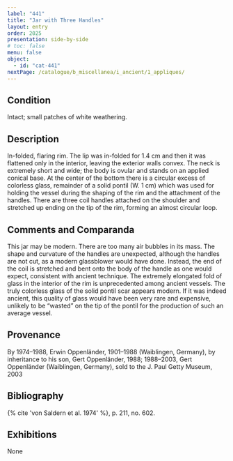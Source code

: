 ```yaml
---
label: "441"
title: "Jar with Three Handles"
layout: entry
order: 2025
presentation: side-by-side
# toc: false
menu: false
object:
  - id: "cat-441"
nextPage: /catalogue/b_miscellanea/i_ancient/1_appliques/
---
```


## Condition

Intact; small patches of white weathering.

## Description

In-folded, flaring rim. The lip was in-folded for 1.4 cm and then it was flattened only in the interior, leaving the exterior walls convex. The neck is extremely short and wide; the body is ovular and stands on an applied conical base. At the center of the bottom there is a circular excess of colorless glass, remainder of a solid pontil (W. 1 cm) which was used for holding the vessel during the shaping of the rim and the attachment of the handles. There are three coil handles attached on the shoulder and stretched up ending on the tip of the rim, forming an almost circular loop.

## Comments and Comparanda

This jar may be modern. There are too many air bubbles in its mass. The shape and curvature of the handles are unexpected, although the handles are not cut, as a modern glassblower would have done. Instead, the end of the coil is stretched and bent onto the body of the handle as one would expect, consistent with ancient technique. The extremely elongated fold of glass in the interior of the rim is unprecedented among ancient vessels. The truly colorless glass of the solid pontil scar appears modern. If it was indeed ancient, this quality of glass would have been very rare and expensive, unlikely to be “wasted” on the tip of the pontil for the production of such an average vessel.

## Provenance

By 1974–1988, Erwin Oppenländer, 1901–1988 (Waiblingen, Germany), by inheritance to his son, Gert Oppenländer, 1988; 1988–2003, Gert Oppenländer (Waiblingen, Germany), sold to the J. Paul Getty Museum, 2003

## Bibliography

{% cite 'von Saldern et al. 1974' %}, p. 211, no. 602.

## Exhibitions

None